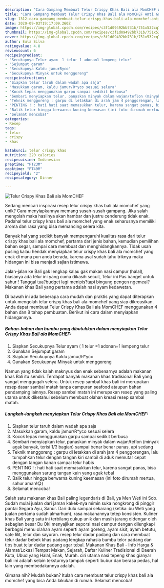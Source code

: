 ```yaml
---
description: "Cara Gampang Membuat Telur Crispy Khas Bali ala MomCHEF Anti Gagal"
title: "Cara Gampang Membuat Telur Crispy Khas Bali ala MomCHEF Anti Gagal"
slug: 1312-cara-gampang-membuat-telur-crispy-khas-bali-ala-momchef-anti-gagal
date: 2020-09-03T19:17:09.260Z
image: https://img-global.cpcdn.com/recipes/c3f1d09492bb731b/751x532cq70/telur-crispy-khas-bali-ala-momchef-foto-resep-utama.jpg
thumbnail: https://img-global.cpcdn.com/recipes/c3f1d09492bb731b/751x532cq70/telur-crispy-khas-bali-ala-momchef-foto-resep-utama.jpg
cover: https://img-global.cpcdn.com/recipes/c3f1d09492bb731b/751x532cq70/telur-crispy-khas-bali-ala-momchef-foto-resep-utama.jpg
author: Eula Silva
ratingvalue: 4.8
reviewcount: 6
recipeingredient:
- "Secukupnya Telur ayam  1 telur 1 adonan1 lempeng telur"
- "Sejumput garam"
- "Secukupnya Kaldu jamurRyco"
- "Secukupnya Minyak untuk menggoreng"
recipeinstructions:
- "Siapkan telur taruh dalam wadah apa saja"
- "Masukkan garam, kaldu jamur/R*yco sesuai selera"
- "Kocok lepas menggunakan garpu sampai sedikit berbusa"
- "Sembari menyiapkan telur, panaskan minyak dalam wajan/teflon (minyak agak banyak, terisi 1/3 bagian) sampai benar benar panas, api sedang"
- "Teknik menggoreng : garpu di letakkan di arah jam 4 penggorengan, lalu tumpahkan telur dengan tangan kiri sambil di aduk memutar cepat dengan tangan kanan sampai telur habis"
- "PENTING ! : hati hati saat memasukkan telur, karena sangat panas, bisa menggunakan sarung tangan kain yang agak tebal"
- "Balik telur hingga berwarna kuning keemasan (ini foto dirumah mertua, sahur aman!😋)"
- "Selamat mencoba!"
categories:
- Resep
tags:
- telur
- crispy
- khas

katakunci: telur crispy khas 
nutrition: 220 calories
recipecuisine: Indonesian
preptime: "PT23M"
cooktime: "PT49M"
recipeyield: "2"
recipecategory: Dinner

---
```



![Telur Crispy Khas Bali ala MomCHEF](https://img-global.cpcdn.com/recipes/c3f1d09492bb731b/751x532cq70/telur-crispy-khas-bali-ala-momchef-foto-resep-utama.jpg)

Sedang mencari inspirasi resep telur crispy khas bali ala momchef yang unik? Cara menyiapkannya memang susah-susah gampang. Jika salah mengolah maka hasilnya akan hambar dan justru cenderung tidak enak. Padahal telur crispy khas bali ala momchef yang enak seharusnya memiliki aroma dan rasa yang bisa memancing selera kita.

Banyak hal yang sedikit banyak mempengaruhi kualitas rasa dari telur crispy khas bali ala momchef, pertama dari jenis bahan, kemudian pemilihan bahan segar, sampai cara membuat dan menghidangkannya. Tidak usah pusing kalau hendak menyiapkan telur crispy khas bali ala momchef yang enak di mana pun anda berada, karena asal sudah tahu triknya maka hidangan ini bisa menjadi sajian istimewa.

Jalan-jalan ke Bali gak lengkap kalau gak makan nasi campur (halal), biasanya ada telur ini yang cuma dikasih secuil, Telur ini Pas banget untuk sahur ! Tanggal tua?budget lagi menipis?tapi bingung pengen ngemeal? Makanan khas Bali yang pertama adalah nasi ayam kedawetan.


Di bawah ini ada beberapa cara mudah dan praktis yang dapat diterapkan untuk mengolah telur crispy khas bali ala momchef yang siap dikreasikan. Anda dapat membuat Telur Crispy Khas Bali ala MomCHEF menggunakan 4 bahan dan 8 tahap pembuatan. Berikut ini cara dalam menyiapkan hidangannya.

<!--inarticleads1-->

##### Bahan-bahan dan bumbu yang dibutuhkan dalam menyiapkan Telur Crispy Khas Bali ala MomCHEF:

1. Siapkan Secukupnya Telur ayam ( 1 telur =1 adonan=1 lempeng telur
1. Gunakan Sejumput garam
1. Siapkan Secukupnya Kaldu jamur/R*yco
1. Gunakan Secukupnya Minyak untuk menggoreng


Namun yang tidak kalah maknyus dan enak sebenarnya adalah makanan khas Bali itu sendiri. Terdapat banyak makanan khas tradisional Bali yang sangat menggugah selera. Untuk resep sambal khas bali ini merupakan resep dasar sambal matah tanpa campuran seafood ataupun bahan pendamping lainnya. Resep sambal matah ini merupakan resep yang paling utama untuk diketahui sebelum membuat olahan kreasi resep sambal matah. 

<!--inarticleads2-->

##### Langkah-langkah menyiapkan Telur Crispy Khas Bali ala MomCHEF:

1. Siapkan telur taruh dalam wadah apa saja
1. Masukkan garam, kaldu jamur/R*yco sesuai selera
1. Kocok lepas menggunakan garpu sampai sedikit berbusa
1. Sembari menyiapkan telur, panaskan minyak dalam wajan/teflon (minyak agak banyak, terisi 1/3 bagian) sampai benar benar panas, api sedang
1. Teknik menggoreng : garpu di letakkan di arah jam 4 penggorengan, lalu tumpahkan telur dengan tangan kiri sambil di aduk memutar cepat dengan tangan kanan sampai telur habis
1. PENTING ! : hati hati saat memasukkan telur, karena sangat panas, bisa menggunakan sarung tangan kain yang agak tebal
1. Balik telur hingga berwarna kuning keemasan (ini foto dirumah mertua, sahur aman!😋)
1. Selamat mencoba!


Salah satu makanan khas Bali paling legendaris di Bali, ya Men Weti ini Sob. Sudah mulai jualan dari jaman kakek-nya mimin suka nongkrong di pinggir pantai Segara Ayu, Sanur. Dari dulu sampai sekarang (ketika ibu Weti yang jualan pertama sudah almarhum), rasa makanannya tetep konsisten. Kuliner khas Bali yang satu ini terbilang cukup unik dan masih jarang didengar oleh sebagian besar Bu Oki menyajikan seporsi nasi campur dengan dilengkapi berbagai menu olahan ayam seperti ayam goreng, ayam sisit, ayam betutu, sate lilit, telur dan sayuran. resep telur dadar padang dan cara membuat telur dadar bebek khas padang lengkap rahasia bumbu telor padang dan tips buat telur dadar padang agar tebal. Makanan Khas Bali - Info Harga &amp; Alamat/Lokasi Tempat Makan, Sejarah, Daftar Kuliner Tradisional di Daerah Kuta, Ubud yang Halal, Enak, Murah. ciri utama nasi tepeng khas gianyar bali ini adalah selain teksturnya tampak seperti bubur dan berasa pedas, hal lain yang membedakannya adalah. 

Gimana nih? Mudah bukan? Itulah cara membuat telur crispy khas bali ala momchef yang bisa Anda lakukan di rumah. Selamat mencoba!
